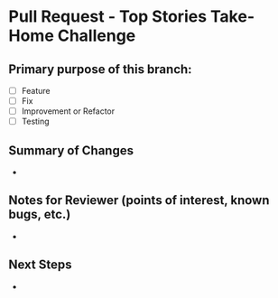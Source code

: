 # Pull Request - Top Stories Take-Home Challenge

## Primary purpose of this branch:

- [ ] Feature
- [ ] Fix
- [ ] Improvement or Refactor
- [ ] Testing

## Summary of Changes

- 

## Notes for Reviewer (points of interest, known bugs, etc.)

- 

## Next Steps

- 
